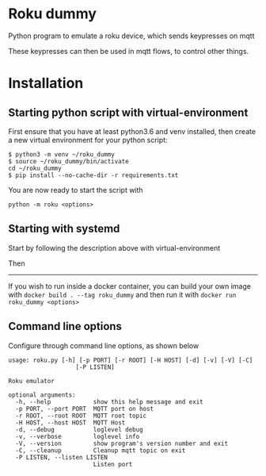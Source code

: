 Roku dummy
===

Python program to emulate a roku device, which sends keypresses on mqtt

These keypresses can then be used in mqtt flows, to control other things.

Installation
===

Starting python script with virtual-environment
-----------------------------------------------

First ensure that you have at least python3.6 and venv installed, then create a new virtual environment for your python script:

```shell
$ python3 -m venv ~/roku_dummy
$ source ~/roku_dummy/bin/activate
cd ~/roku_dummy
$ pip install --no-cache-dir -r requirements.txt
```

You are now ready to start the script with

`python -m roku <options>`

Starting with systemd
---
Start by following the description above with virtual-environment

Then 

---
If you wish to run inside a docker container, you can build your own image with `docker build . --tag roku_dummy` and then run it with `docker run roku_dummy <options>` 

Command line options
-------------
Configure through command line options, as shown below
```
usage: roku.py [-h] [-p PORT] [-r ROOT] [-H HOST] [-d] [-v] [-V] [-C]
                   [-P LISTEN]

Roku emulator

optional arguments:
  -h, --help            show this help message and exit
  -p PORT, --port PORT  MQTT port on host
  -r ROOT, --root ROOT  MQTT root topic
  -H HOST, --host HOST  MQTT Host
  -d, --debug           loglevel debug
  -v, --verbose         loglevel info
  -V, --version         show program's version number and exit
  -C, --cleanup         Cleanup mqtt topic on exit
  -P LISTEN, --listen LISTEN
                        Listen port
```
